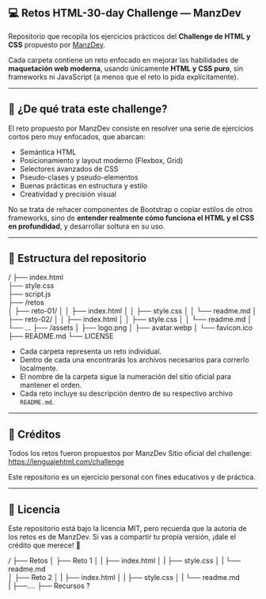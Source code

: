 ## 💻 Retos HTML-30-day Challenge — ManzDev 

Repositorio que recopila los ejercicios prácticos del **Challenge de HTML y CSS** propuesto por [ManzDev](https://lenguajehtml.com/challenge/).

Cada carpeta contiene un reto enfocado en mejorar las habilidades de **maquetación web moderna**, usando únicamente **HTML y CSS puro**, sin frameworks ni JavaScript (a menos que el reto lo pida explícitamente).

---

## 🧠 ¿De qué trata este challenge?

El reto propuesto por ManzDev consiste en resolver una serie de ejercicios cortos pero muy enfocados, que abarcan:

- Semántica HTML
- Posicionamiento y layout moderno (Flexbox, Grid)
- Selectores avanzados de CSS
- Pseudo-clases y pseudo-elementos
- Buenas prácticas en estructura y estilo
- Creatividad y precisión visual

No se trata de rehacer componentes de Bootstrap o copiar estilos de otros frameworks, sino de **entender realmente cómo funciona el HTML y el CSS en profundidad**, y desarrollar soltura en su uso.

---

## 📁 Estructura del repositorio
<!-- 
/
├── 01-reto-numero/
│   ├── index.html
│   ├── style.css
│   └── readme.md
├── 02-otro-reto/
│   ├── index.html
│   ├── global.css
│   └── readme.md
├── ...
└── README.md -->
/
├── index.html               
├── style.css             
├── script.js               
├── /retos                 
│   ├── reto-01/
│   │   ├── index.html
│   │   ├── style.css
│   │   └── readme.md
│   ├── reto-02/
│   │   ├── index.html
│   │   ├── style.css
│   │   └── readme.md
│   └── ...
├── /assets               <!--   Imágenes, fuentes, íconos comunes -->
│   ├── logo.png
│   ├── avatar.webp
│   └── favicon.ico
├── README.md               <!--  Descripción del proyecto completo -->
└── LICENSE

- Cada carpeta representa un reto individual.
- Dentro de cada una encontrarás los archivos necesarios para correrlo localmente.
- El nombre de la carpeta sigue la numeración del sitio oficial para mantener el orden.
- Cada reto incluye su descripción dentro de su respectivo archivo `README.md`.

---

## 🙌 Créditos

Todos los retos fueron propuestos por ManzDev
Sitio oficial del challenge: https://lenguajehtml.com/challenge

Este repositorio es un ejercicio personal con fines educativos y de práctica.

---

## 📌 Licencia

Este repositorio está bajo la licencia MIT, pero recuerda que la autoría de los retos es de ManzDev. Si vas a compartir tu propia versión, ¡dale el crédito que merece! 💖


/
├── Retos
│   ├── Reto 1
│   |   ├── index.html
│   |   ├── style.css
│   |   └── readme.md  
│   ├── Reto 2
│   |   ├── index.html
│   |   ├── style.css
│   |   └── readme.md  
|
├──....
├── Recursos ?